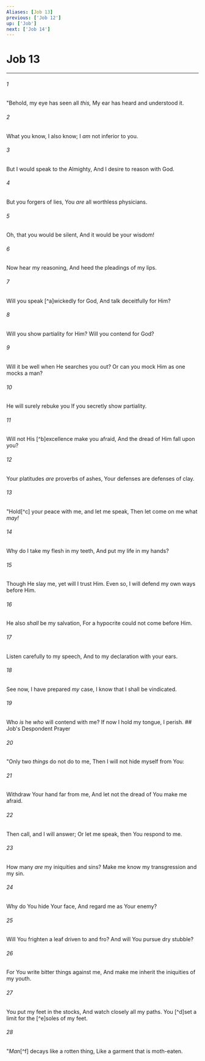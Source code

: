 ```yaml
---
Aliases: [Job 13]
previous: ['Job 12']
up: ['Job']
next: ['Job 14']
---
```

# Job 13

***


###### 1 
"Behold, my eye has seen all _this,_ My ear has heard and understood it. 

###### 2 
What you know, I also know; I _am_ not inferior to you. 

###### 3 
But I would speak to the Almighty, And I desire to reason with God. 

###### 4 
But you forgers of lies, You _are_ all worthless physicians. 

###### 5 
Oh, that you would be silent, And it would be your wisdom! 

###### 6 
Now hear my reasoning, And heed the pleadings of my lips. 

###### 7 
Will you speak [^a]wickedly for God, And talk deceitfully for Him? 

###### 8 
Will you show partiality for Him? Will you contend for God? 

###### 9 
Will it be well when He searches you out? Or can you mock Him as one mocks a man? 

###### 10 
He will surely rebuke you If you secretly show partiality. 

###### 11 
Will not His [^b]excellence make you afraid, And the dread of Him fall upon you? 

###### 12 
Your platitudes _are_ proverbs of ashes, Your defenses are defenses of clay. 

###### 13 
"Hold[^c] your peace with me, and let me speak, Then let come on me what _may!_ 

###### 14 
Why do I take my flesh in my teeth, And put my life in my hands? 

###### 15 
Though He slay me, yet will I trust Him. Even so, I will defend my own ways before Him. 

###### 16 
He also _shall_ be my salvation, For a hypocrite could not come before Him. 

###### 17 
Listen carefully to my speech, And to my declaration with your ears. 

###### 18 
See now, I have prepared _my_ case, I know that I shall be vindicated. 

###### 19 
Who _is_ he _who_ will contend with me? If now I hold my tongue, I perish. ## Job's Despondent Prayer 

###### 20 
"Only two _things_ do not do to me, Then I will not hide myself from You: 

###### 21 
Withdraw Your hand far from me, And let not the dread of You make me afraid. 

###### 22 
Then call, and I will answer; Or let me speak, then You respond to me. 

###### 23 
How many _are_ my iniquities and sins? Make me know my transgression and my sin. 

###### 24 
Why do You hide Your face, And regard me as Your enemy? 

###### 25 
Will You frighten a leaf driven to and fro? And will You pursue dry stubble? 

###### 26 
For You write bitter things against me, And make me inherit the iniquities of my youth. 

###### 27 
You put my feet in the stocks, And watch closely all my paths. You [^d]set a limit for the [^e]soles of my feet. 

###### 28 
"_Man_[^f] decays like a rotten thing, Like a garment that is moth-eaten.
